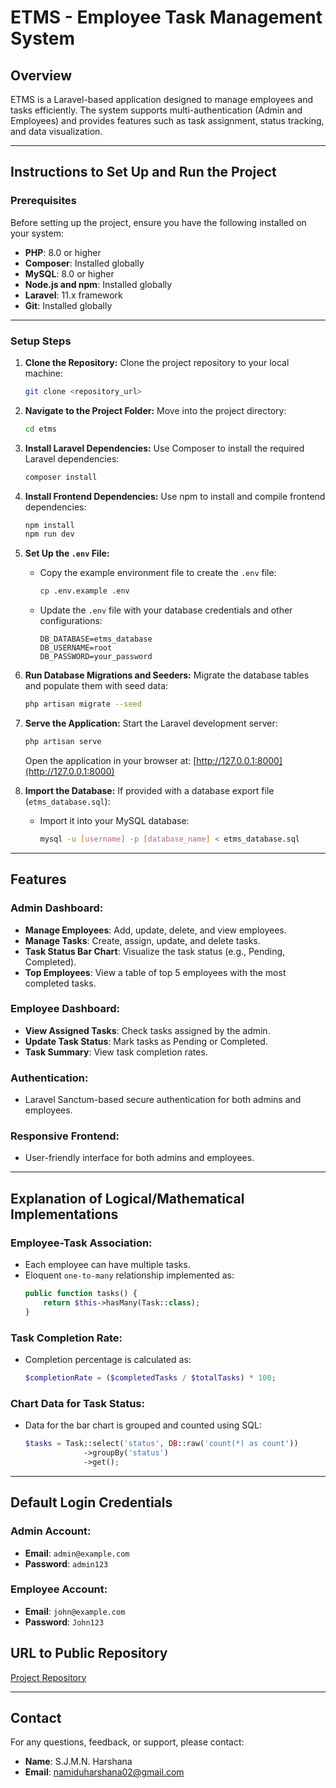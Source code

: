 # ETMS - Employee Task Management System

## Overview

ETMS is a Laravel-based application designed to manage employees and tasks efficiently. The system supports multi-authentication (Admin and Employees) and provides features such as task assignment, status tracking, and data visualization.

---

## Instructions to Set Up and Run the Project

### Prerequisites

Before setting up the project, ensure you have the following installed on your system:

-   **PHP**: 8.0 or higher
-   **Composer**: Installed globally
-   **MySQL**: 8.0 or higher
-   **Node.js and npm**: Installed globally
-   **Laravel**: 11.x framework
-   **Git**: Installed globally

---

### Setup Steps

1. **Clone the Repository:**
   Clone the project repository to your local machine:

    ```bash
    git clone <repository_url>
    ```

2. **Navigate to the Project Folder:**
   Move into the project directory:

    ```bash
    cd etms
    ```

3. **Install Laravel Dependencies:**
   Use Composer to install the required Laravel dependencies:

    ```bash
    composer install
    ```

4. **Install Frontend Dependencies:**
   Use npm to install and compile frontend dependencies:

    ```bash
    npm install
    npm run dev
    ```

5. **Set Up the `.env` File:**

    - Copy the example environment file to create the `.env` file:
        ```bash
        cp .env.example .env
        ```
    - Update the `.env` file with your database credentials and other configurations:
        ```
        DB_DATABASE=etms_database
        DB_USERNAME=root
        DB_PASSWORD=your_password
        ```

6. **Run Database Migrations and Seeders:**
   Migrate the database tables and populate them with seed data:

    ```bash
    php artisan migrate --seed
    ```

7. **Serve the Application:**
   Start the Laravel development server:

    ```bash
    php artisan serve
    ```

    Open the application in your browser at: [http://127.0.0.1:8000](http://127.0.0.1:8000)

8. **Import the Database:**
   If provided with a database export file (`etms_database.sql`):
    - Import it into your MySQL database:
        ```bash
        mysql -u [username] -p [database_name] < etms_database.sql
        ```

---

## Features

### Admin Dashboard:

-   **Manage Employees**: Add, update, delete, and view employees.
-   **Manage Tasks**: Create, assign, update, and delete tasks.
-   **Task Status Bar Chart**: Visualize the task status (e.g., Pending, Completed).
-   **Top Employees**: View a table of top 5 employees with the most completed tasks.

### Employee Dashboard:

-   **View Assigned Tasks**: Check tasks assigned by the admin.
-   **Update Task Status**: Mark tasks as Pending or Completed.
-   **Task Summary**: View task completion rates.

### Authentication:

-   Laravel Sanctum-based secure authentication for both admins and employees.

### Responsive Frontend:

-   User-friendly interface for both admins and employees.

---

## Explanation of Logical/Mathematical Implementations

### Employee-Task Association:

-   Each employee can have multiple tasks.
-   Eloquent `one-to-many` relationship implemented as:
    ```php
    public function tasks() {
        return $this->hasMany(Task::class);
    }
    ```

### Task Completion Rate:

-   Completion percentage is calculated as:
    ```php
    $completionRate = ($completedTasks / $totalTasks) * 100;
    ```

### Chart Data for Task Status:

-   Data for the bar chart is grouped and counted using SQL:
    ```php
    $tasks = Task::select('status', DB::raw('count(*) as count'))
                 ->groupBy('status')
                 ->get();
    ```

---

## Default Login Credentials

### Admin Account:

-   **Email**: `admin@example.com`
-   **Password**: `admin123`

### Employee Account:

-   **Email**: `john@example.com`
-   **Password**: `John123`

## URL to Public Repository

[Project Repository](<[repository_url](https://github.com/NamiduHarshana/etms.git)>)

---

## Contact

For any questions, feedback, or support, please contact:

-   **Name**: S.J.M.N. Harshana
-   **Email**: namiduharshana02@gmail.com
